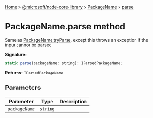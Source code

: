 [Home](./index) &gt; [@microsoft/node-core-library](./node-core-library.md) &gt; [PackageName](./node-core-library.packagename.md) &gt; [parse](./node-core-library.packagename.parse.md)

# PackageName.parse method

Same as [PackageName.tryParse](./node-core-library.packagename.tryparse.md)<!-- -->, except this throws an exception if the input cannot be parsed

**Signature:**
```javascript
static parse(packageName: string): IParsedPackageName;
```
**Returns:** `IParsedPackageName`

## Parameters

|  Parameter | Type | Description |
|  --- | --- | --- |
|  `packageName` | `string` |  |

